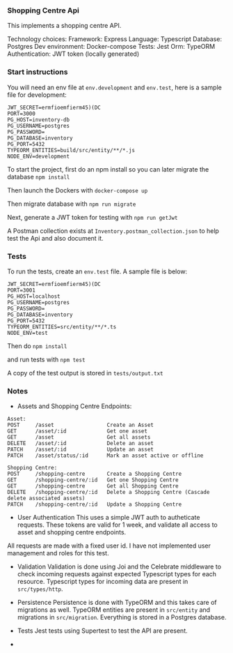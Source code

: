 ### Shopping Centre Api

This implements a shopping centre API.

Technology choices:
Framework: Express
Language: Typescript
Database: Postgres
Dev environment: Docker-compose
Tests: Jest
Orm: TypeORM
Authentication: JWT token (locally generated)

### Start instructions

You will need an env file at `env.development` and `env.test`, here is a sample file for development:

```
JWT_SECRET=ermfioemfierm45)(DC
PORT=3000
PG_HOST=inventory-db
PG_USERNAME=postgres
PG_PASSWORD=
PG_DATABASE=inventory
PG_PORT=5432
TYPEORM_ENTITIES=build/src/entity/**/*.js
NODE_ENV=development
```

To start the project, first do an npm install so you can later migrate the database
`npm install`

Then launch the Dockers with
`docker-compose up`

Then migrate database with
`npm run migrate`

Next, generate a JWT token for testing with
`npm run getJwt`

A Postman collection exists at
`Inventory.postman_collection.json` to help test the Api and also document it.

### Tests

To run the tests, create an `env.test` file. A sample file is below:

```
JWT_SECRET=ermfioemfierm45)(DC
PORT=3001
PG_HOST=localhost
PG_USERNAME=postgres
PG_PASSWORD=
PG_DATABASE=inventory
PG_PORT=5432
TYPEORM_ENTITIES=src/entity/**/*.ts
NODE_ENV=test
```

Then do
`npm install`

and run tests with
`npm test`

A copy of the test output is stored in
`tests/output.txt`

### Notes

- Assets and Shopping Centre Endpoints:

```
Asset:
POST     /asset                 Create an Asset
GET      /asset/:id             Get one asset
GET      /asset                 Get all assets
DELETE   /asset/:id             Delete an asset
PATCH    /asset/:id             Update an asset
PATCH    /asset/status/:id      Mark an asset active or offline

Shopping Centre:
POST     /shopping-centre       Create a Shopping Centre
GET      /shopping-centre/:id   Get one Shopping Centre
GET      /shopping-centre       Get all Shopping Centre
DELETE   /shopping-centre/:id   Delete a Shopping Centre (Cascade delete associated assets)
PATCH    /shopping-centre/:id   Update a Shopping Centre

```

- User Authentication
  This uses a simple JWT auth to autheticate requests. These tokens are valid for 1 week, and validate all access to asset and shopping centre endpoints.

All requests are made with a fixed user id. I have not implemented user management and roles for this test.

- Validation
  Validation is done using Joi and the Celebrate middleware to check incoming requests against expected Typescript types for each resource. Typescript types for incoming data are present in `src/types/http`.

- Persistence
  Persistence is done with TypeORM and this takes care of migrations as well. TypeORM entities are present in `src/entity` and migrations in `src/migration`. Everything is stored in a Postgres database.

- Tests
  Jest tests using Supertest to test the API are present.

-
